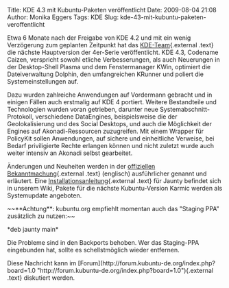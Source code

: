 Title: KDE 4.3 mit Kubuntu-Paketen veröffentlicht
Date: 2009-08-04 21:08
Author: Monika Eggers
Tags: KDE
Slug: kde-43-mit-kubuntu-paketen-veroffentlicht

Etwa 6 Monate nach der Freigabe von KDE 4.2 und mit ein wenig
Verzögerung zum geplanten Zeitpunkt hat das
[KDE-Team](http://www.kde.org "http://www.kde.org"){.external .text} die
nächste Hauptversion der 4er-Serie veröffentlicht. KDE 4.3, Codename
Caizen, verspricht sowohl etliche Verbesserungen, als auch Neuerungen in
der Desktop-Shell Plasma und dem Fenstermanager KWin, optimiert die
Dateiverwaltung Dolphin, den umfangreichen KRunner und poliert die
Systemeinstellungen auf.

</p>
Dazu wurden zahlreiche Anwendungen auf Vordermann gebracht und in
einigen Fällen auch erstmalig auf KDE 4 portiert. Weitere Bestandteile
und Technologien wurden voran getrieben, darunter neue
Systemabschnitt-Protokoll, verschiedene DataEngines, beispielsweise die
der Geolokalisierung und des Social Desktops, und auch die Möglichkeit
der Engines auf Akonadi-Ressourcen zuzugreifen. Mit einem Wrapper für
PolicyKit sollen Anwendungen, auf sichere und einheitliche Verweise, bei
Bedarf priviligierte Rechte erlangen können und nicht zuletzt wurde auch
weiter intensiv an Akonadi selbst gearbeitet.

</p>
<!--break--><!--break-->

Änderungen und Neuheiten werden in der [offiziellen
Bekanntmachung](http://kde.org/announcements/4.3/index.php "http://kde.org/announcements/4.3/index.php"){.external
.text} (englisch) ausführlicher genannt und erläutert. Eine
[Installationsanleitung](http://wiki.kubuntu-de.org/Installation/Upgrade/Kubuntu_9.04_auf_KDE_4.3_aktualisieren "http://wiki.kubuntu-de.org/Installation/Upgrade/Kubuntu_9.04_auf_KDE_4.3_aktualisieren"){.external
.text} für Jaunty befindet sich in unserem Wiki, Pakete für die nächste
Kubuntu-Version Karmic werden als Systemupdate angeboten.

</p>
~~**Achtung**: kubuntu.org empfiehlt momentan auch das "Staging PPA"
zusätzlich zu nutzen:~~

</p>
*deb <http://ppa.launchpad.net/kubuntu-ppa/staging/ubuntu> jaunty main*

</p>
Die Probleme sind in den Backports behoben. Wer das Staging-PPA
eingebunden hat, sollte es schellstmöglich wieder entfernen.

</p>
Diese Nachricht kann im
[Forum](http://forum.kubuntu-de.org/index.php?board=1.0 "http://forum.kubuntu-de.org/index.php?board=1.0"){.external
.text} diskutiert werden.

</p>

